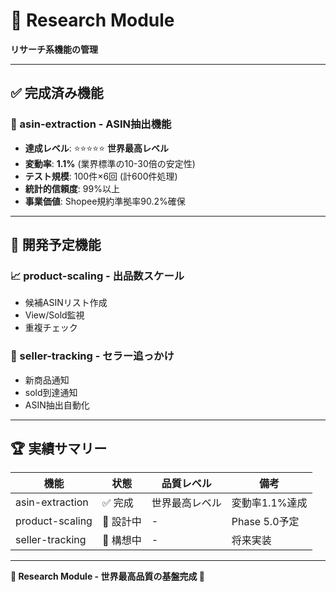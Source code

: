# 🔬 Research Module

**リサーチ系機能の管理**

---

## ✅ 完成済み機能

### 🎯 asin-extraction - ASIN抽出機能
- **達成レベル**: ⭐⭐⭐⭐⭐ **世界最高レベル**
- **変動率**: **1.1%** (業界標準の10-30倍の安定性)
- **テスト規模**: 100件×6回 (計600件処理)
- **統計的信頼度**: 99%以上
- **事業価値**: Shopee規約準拠率90.2%確保

---

## 🔄 開発予定機能

### 📈 product-scaling - 出品数スケール
- 候補ASINリスト作成
- View/Sold監視
- 重複チェック

### 👤 seller-tracking - セラー追っかけ
- 新商品通知
- sold到達通知
- ASIN抽出自動化

---

## 🏆 実績サマリー

| 機能 | 状態 | 品質レベル | 備考 |
|------|------|------------|------|
| asin-extraction | ✅ 完成 | 世界最高レベル | 変動率1.1%達成 |
| product-scaling | 🔄 設計中 | - | Phase 5.0予定 |
| seller-tracking | 🔄 構想中 | - | 将来実装 |

---

**🎉 Research Module - 世界最高品質の基盤完成 🎉**
